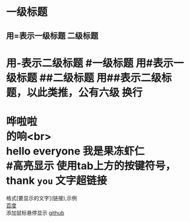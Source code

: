 一级标题
===
用=表示一级标题
二级标题
--
用-表示二级标题
#一级标题
用#表示一级标题
##二级标题
用##表示二级标题，以此类推，公有六级
换行
=
哗啦啦<br>
的响\<br><br>
hello everyone 我是果冻虾仁<br>
#高亮显示
使用tab上方的按键符号，thank `you`
文字超链接
=
格式\[要显示的文字](链接),示例<br>
[百度](http://www.baidu.com)<br>
添加鼠标悬停显示
[github](https://github.com "github官网") 
